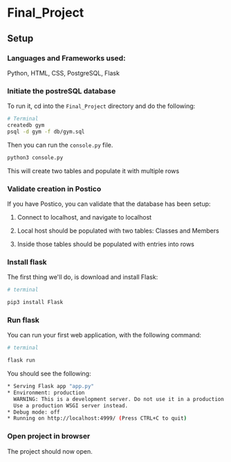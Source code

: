 # Final_Project




## Setup

### Languages and Frameworks used:

Python, HTML, CSS, PostgreSQL, Flask

### Initiate the postreSQL database

To run it, cd into the `Final_Project` directory and do the following:

```bash
# Terminal
createdb gym
psql -d gym -f db/gym.sql 
```

Then you can run the `console.py` file.

```bash
python3 console.py
```

This will create two tables and populate it with multiple rows

### Validate creation in Postico

If you have Postico, you can validate that the database has been setup:

1. Connect to localhost, and navigate to localhost

2. Local host should be populated with two tables: Classes and Members

3. Inside those tables should be populated with entries into rows

### Install flask

The first thing we'll do, is download and install Flask:

```bash
# terminal

pip3 install Flask
```

### Run flask

You can run your first web application, with the following command:

```bash
# terminal

flask run
```
You should see the following:

```bash
* Serving Flask app "app.py"
* Environment: production
  WARNING: This is a development server. Do not use it in a production deployment.
  Use a production WSGI server instead.
* Debug mode: off
* Running on http://localhost:4999/ (Press CTRL+C to quit)
```

### Open project in browser

The project should now open. 
